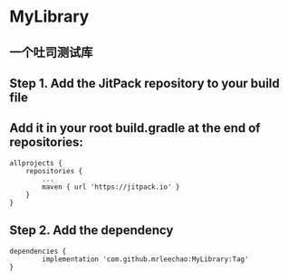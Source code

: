 # MyLibrary
## 一个吐司测试库


## Step 1. Add the JitPack repository to your build file

## Add it in your root build.gradle at the end of repositories:

	allprojects {
		repositories {
			...
			maven { url 'https://jitpack.io' }
		}
	}
  
## Step 2. Add the dependency

	dependencies {
	        implementation 'com.github.mrleechao:MyLibrary:Tag'
	}
